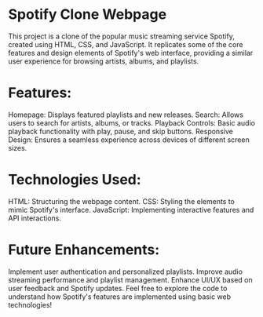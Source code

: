 # Spotify Clone Webpage
This project is a clone of the popular music streaming service Spotify, created using HTML, CSS, and JavaScript. It replicates some of the core features and design elements of Spotify's web interface, providing a similar user experience for browsing artists, albums, and playlists.

# Features:
Homepage: Displays featured playlists and new releases.
Search: Allows users to search for artists, albums, or tracks.
Playback Controls: Basic audio playback functionality with play, pause, and skip buttons.
Responsive Design: Ensures a seamless experience across devices of different screen sizes.

# Technologies Used:
HTML: Structuring the webpage content.
CSS: Styling the elements to mimic Spotify's interface.
JavaScript: Implementing interactive features and API interactions.

# Future Enhancements:
Implement user authentication and personalized playlists.
Improve audio streaming performance and playlist management.
Enhance UI/UX based on user feedback and Spotify updates.
Feel free to explore the code to understand how Spotify's features are implemented using basic web technologies!
